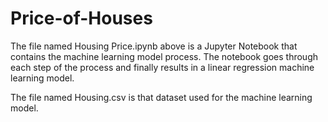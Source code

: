# Price-of-Houses

The file named Housing Price.ipynb above is a Jupyter Notebook that contains the machine learning model process. The notebook goes through each step of the process and finally results in a linear regression machine learning model. 

The file named Housing.csv is that dataset used for the machine learning model.
